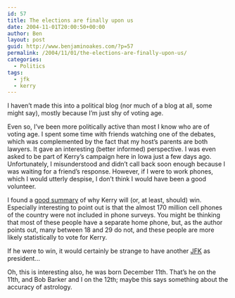 ```yaml
---
id: 57
title: The elections are finally upon us
date: 2004-11-01T20:00:50+00:00
author: Ben
layout: post
guid: http://www.benjaminoakes.com/?p=57
permalink: /2004/11/01/the-elections-are-finally-upon-us/
categories:
  - Politics
tags:
  - jfk
  - kerry
---
```

I haven&#8217;t made this into a political blog (nor much of a blog at all, some might say), mostly because I&#8217;m just shy of voting age.

Even so, I&#8217;ve been more politically active than most I know who are of voting age. I spent some time with friends watching one of the debates, which was complemented by the fact that my host&#8217;s parents are both lawyers. It gave an interesting (better informed) perspective. I was even asked to be part of Kerry&#8217;s campaign here in Iowa just a few days ago. Unfortunately, I misunderstood and didn&#8217;t call back soon enough because I was waiting for a friend&#8217;s response. However, if I were to work phones, which I would utterly despise, I don&#8217;t think I would have been a good volunteer.

I found a [good summary](http://www.newsday.com/news/local/newyork/columnists/nyc-breslin1101,0,7396742.column?coll=ny-ny-columnists) of why Kerry will (or, at least, should) win. Especially interesting to point out is that the almost 170 million cell phones of the country were not included in phone surveys. You might be thinking that most of these people have a separate home phone, but, as the author points out, many between 18 and 29 do not, and these people are more likely statistically to vote for Kerry.

If he were to win, it would certainly be strange to have another [JFK](http://www.johnkerry.com/about/john_kerry/bio.html) as president&#8230;

Oh, this is interesting also, he was born December 11th. That&#8217;s he on the 11th, and Bob Barker and I on the 12th; maybe this says something about the accuracy of astrology.